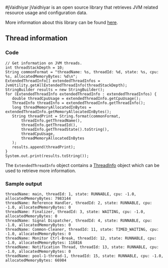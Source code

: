 #jVaidhiyar
jVaidhiyar is an open source library that retrieves JVM related resource usage and configuration data. <br>

More information about this library can be found [here](https://github.com/padaiyal/jVaidhiyar).
## Thread information
### Code
```
// Get information on JVM threads.
int threadStackDepth = 10;
String commonFormat = "threadName: %s, threadId: %d, state: %s, cpu: %s, allocatedMemoryBytes: %d\n";
ExtendedThreadInfo[] extendedThreadInfos = JvmUtility.getAllExtendedThreadInfo(threadStackDepth);
StringBuilder results = new StringBuilder();
for (ExtendedThreadInfo extendedThreadInfo : extendedThreadInfos) {
   double threadCpuUsage = extendedThreadInfo.getCpuUsage();
   ThreadInfo threadInfo = extendedThreadInfo.getThreadInfo();
   long threadMemoryAllocatedInBytes = extendedThreadInfo.getMemoryAllocatedInBytes();
   String threadPrint = String.format(commonFormat,
       threadInfo.getThreadName(),
       threadInfo.getThreadId(),
       threadInfo.getThreadState().toString(),
       threadCpuUsage,
       threadMemoryAllocatedInBytes
   );
   results.append(threadPrint);
}
System.out.print(results.toString());
```
The `ExtendedThreadInfo` object contains a [ThreadInfo](https://docs.oracle.com/javase/8/docs/api/java/lang/Thread.htmlhttps://docs.oracle.com/javase/8/docs/api/java/lang/Thread.html) object which can be used to retrieve more information.

### Sample output
```
threadName: main, threadId: 1, state: RUNNABLE, cpu: -1.0, allocatedMemoryBytes: 7983144
threadName: Reference Handler, threadId: 2, state: RUNNABLE, cpu: -1.0, allocatedMemoryBytes: 0
threadName: Finalizer, threadId: 3, state: WAITING, cpu: -1.0, allocatedMemoryBytes: 0
threadName: Signal Dispatcher, threadId: 4, state: RUNNABLE, cpu: -1.0, allocatedMemoryBytes: 0
threadName: Common-Cleaner, threadId: 11, state: TIMED_WAITING, cpu: -1.0, allocatedMemoryBytes: 0
threadName: Monitor Ctrl-Break, threadId: 12, state: RUNNABLE, cpu: -1.0, allocatedMemoryBytes: 116816
threadName: Notification Thread, threadId: 13, state: RUNNABLE, cpu: -1.0, allocatedMemoryBytes: 0
threadName: pool-1-thread-1, threadId: 15, state: RUNNABLE, cpu: -1.0, allocatedMemoryBytes: 66984
```
